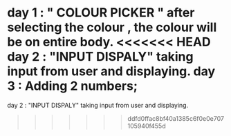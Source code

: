 day 1 : " COLOUR PICKER "  after selecting the colour , the colour will be on entire body.
<<<<<<< HEAD
day 2 :  "INPUT DISPALY"  taking input from user and displaying.
day 3 : Adding 2 numbers;
=======

day 2 :  "INPUT DISPALY"  taking input from user and displaying.
>>>>>>> ddfd0ffac8bf40a1385c6f0e0e707105940f455d
